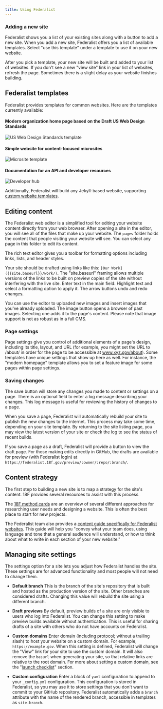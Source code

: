 ```yaml
---
title: Using Federalist
---
```


### Adding a new site

Federalist shows you a list of your existing sites along with a button to add a new site. When you add a new site, Federalist offers you a list of available templates. Select "use this template" under a template to use it on your new website.

After you pick a template, your new site will be built and added to your list of websites. If you don't see a new "view site" link in your list of websites, refresh the page. Sometimes there is a slight delay as your website finishes building.

## Federalist templates

Federalist provides templates for common websites. Here are the templates currently available:

#### Modern organization home page based on the Draft US Web Design Standards
![US Web Design Standards template](https://federalist.18f.gov/images/team.thumb.png)

#### Simple website for content-focused microsites
![Microsite template](https://federalist.18f.gov/images/microsite.thumb.png)

#### Documentation for an API and developer resources
![Developer hub](https://federalist.18f.gov/images/developer.thumb.png)

Additionally, Federalist will build any Jekyll-based website, supporting [custom website templates]({{site.baseurl}}/pages/custom-templates/).

## Editing content

The Federalist web editor is a simplified tool for editing your website content directly from your web browser. After opening a site in the editor, you will see all of the files that make up your website. The `pages` folder holds the content that people visiting your website will see. You can select any page in this folder to edit its content.

The rich text editor gives you a toolbar for formatting options including links, lists, and header styles.

Your site should be drafted using links like this: `[Our Work]({{site.baseurl}}/work/)`. The "site.baseurl" framing allows multiple versions of the links to be built on preview copies of the site without interfering with the live site.  Enter text in the main field. Highlight text and select a formatting option to apply it. The arrow buttons undo and redo changes. 

You can use the editor to uploaded new images and insert images that you've already uploaded. The image button opens a browser of past images. Selecting one adds it to the page's content. Please note that image support is not as robust as in a full CMS.


### Page settings

Page settings give you control of additional elements of a page's design, including its title, layout, and URL (for example, you might set the URL to /about/ in order for the page to be accessible at www.xyz.gov/about). Some templates have unique settings that show up here as well. For instance, the "modern homepage" template allows you to set a feature image for some pages within page settings.


### Saving changes

The save button will store any changes you made to content or settings on a page. There is an optional field to enter a log message describing your changes. This log message is useful for reviewing the history of changes to a page.

When you save a page, Federalist will automatically rebuild your site to publish the new changes to the internet. This process may take some time, depending on your site template. By returning to the site listing page, you may view the latest version of your site or check the log to see the status of recent builds.

If you save a page as a draft, Federalist will provide a button to view the draft page. For those making edits directly in GitHub, the drafts are available for preview (with Federalist login) at `https://federalist.18f.gov/preview/:owner/:repo/:branch/`.

## Content strategy

The first step to building a new site is to map a strategy for the site's content. 18F provides several resources to assist with this process.

The [18F method cards](https://methods.18f.gov/) are an overview of several different approaches for researching user needs and designing a website. This is often the best place to start for new projects.

The Federalist team also provides a [content guide specifically for Federalist websites]({{site.baseurl}}/pages/content-guide/). This guide will help you "convey what your team does, using language and tone that a general audience will understand, or how to think about what to write in each section of your new website."


## Managing site settings

The settings option for a site lets you adjust how Federalist handles the site. These settings are for advanced functionality and most people will not need to change them.

- **Default branch** This is the branch of the site's repository that is built and hosted as the production version of the site. Other branches are considered drafts. Changing this value will rebuild the site using a different branch.

- **Draft previews** By default, preview builds of a site are only visible to users who log into Federalist. You can change this setting to make preview builds available without authentication. This is useful for sharing drafts of a site with others who do not have accounts on Federalist.

- **Custom domains** Enter domain (including protocol; without a trailing slash) to host your website on a custom domain. For example, `https://example.gov`. When this setting is defined, Federalist will change the "View" link for your site to use the custom domain. It will also remove the `basurl` when generating your site, so that relative links are relative to the root domain. For more about setting a custom domain, see the "[launch checklist]({{site.baseurl}}/pages/using-federalist/launch-checklist)" section.

- **Custom configuration** Enter a block of `yaml` configuration to append to your `_config.yml` configuration. This configuration is stored in Federalist, so you may use it to store settings that you don't want to commit to your GitHub repository. Federalist automatically adds a `branch` attribute with the name of the rendered branch, accessible in templates as `site.branch`.
